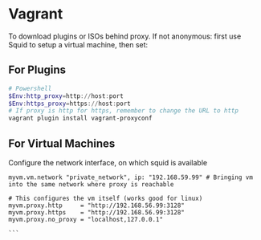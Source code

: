 Vagrant
===========

To download plugins or ISOs behind proxy. If not anonymous: first use Squid to setup a virtual machine, then set:

For Plugins
-----------

```ps1
# Powershell
$Env:http_proxy=http://host:port
$Env:https_proxy=https://host:port
# If proxy is http for https, remember to change the URL to http
vagrant plugin install vagrant-proxyconf
```

For Virtual Machines
-------------
Configure the network interface, on which squid is available


````vagrant
myvm.vm.network "private_network", ip: "192.168.59.99" # Bringing vm into the same network where proxy is reachable	

# This configures the vm itself (works good for linux)
myvm.proxy.http     = "http://192.168.56.99:3128"
myvm.proxy.https    = "http://192.168.56.99:3128"
myvm.proxy.no_proxy = "localhost,127.0.0.1"

```
		


